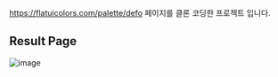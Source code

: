 https://flatuicolors.com/palette/defo 페이지를 클론 코딩한 프로젝트 입니다. 

## Result Page

![image](https://user-images.githubusercontent.com/28224655/127423252-71eae243-d27f-41c7-bcf5-66ec9c1e070b.png)
